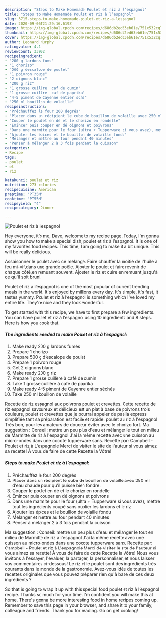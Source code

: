 ```yaml
---
description: "Steps to Make Homemade Poulet et riz à l’espagnol"
title: "Steps to Make Homemade Poulet et riz à l’espagnol"
slug: 3715-steps-to-make-homemade-poulet-et-riz-a-lespagnol
date: 2020-09-05T21:29:16.619Z
image: https://img-global.cpcdn.com/recipes/d686db2ed63eb61e/751x532cq70/poulet-et-riz-a-lespagnol-photo-principale-de-la-recette.jpg
thumbnail: https://img-global.cpcdn.com/recipes/d686db2ed63eb61e/751x532cq70/poulet-et-riz-a-lespagnol-photo-principale-de-la-recette.jpg
cover: https://img-global.cpcdn.com/recipes/d686db2ed63eb61e/751x532cq70/poulet-et-riz-a-lespagnol-photo-principale-de-la-recette.jpg
author: Leonard Murphy
ratingvalue: 4.1
reviewcount: 33902
recipeingredient:
- "200 g lardons fums"
- "1 chorizo"
- "500 g descalope de poulet"
- "1 poivron rouge"
- "2 oignons blanc"
- "200 g riz"
- "1 grosse cuillre  caf de cumin"
- "1 grosse cuillre  caf de paprika"
- "4-5 piment de Cayenne entier schs"
- "250 ml bouillon de volaille"
recipeinstructions:
- "Préchauffez le four 200 degrés"
- "Placer dans un récipient le cube de bouillon de volaille avec 250 ml d’eau chaude pour qu’il puisse bien fondre."
- "Couper le poulet en dé et le chorizo en rondelle"
- "Émincer puis couper en dé oignons et poivrons"
- "Dans une marmite pour le four (ultra + Tupperware si vous avez), mettre tout les ingrédients coupé sans oublier les lardons et le riz"
- "Ajouter les épices et le bouillon de volaille fondu"
- "Mélanger et mettre au four pendant 40 minutes"
- "Penser à mélanger 2 à 3 fois pendant la cuisson"
categories:
- Recipe
tags:
- poulet
- et
- riz

katakunci: poulet et riz 
nutrition: 273 calories
recipecuisine: American
preptime: "PT35M"
cooktime: "PT55M"
recipeyield: "4"
recipecategory: Dinner

---
```



![Poulet et riz à l’espagnol](https://img-global.cpcdn.com/recipes/d686db2ed63eb61e/751x532cq70/poulet-et-riz-a-lespagnol-photo-principale-de-la-recette.jpg)

Hey everyone, it's me, Dave, welcome to my recipe page. Today, I'm gonna show you how to make a special dish, poulet et riz à l’espagnol. It is one of my favorites food recipes. This time, I am going to make it a bit unique. This will be really delicious.

Assaisonner le poulet avec ce mélange. Faire chauffer la moitié de l&#39;huile à feu mi-vif,dans une grande poêle. Ajouter le poulet et faire revenir de chaque côté,en remuant souvent. Ajouter le riz et cuire en remuant jusqu&#39;à ce qu&#39;il soit bruni.

Poulet et riz à l’espagnol is one of the most popular of current trending meals in the world. It's enjoyed by millions every day. It's simple, it's fast, it tastes yummy. Poulet et riz à l’espagnol is something which I've loved my entire life. They're nice and they look wonderful.


To get started with this recipe, we have to first prepare a few ingredients. You can have poulet et riz à l’espagnol using 10 ingredients and 8 steps. Here is how you cook that.

<!--inarticleads1-->

##### The ingredients needed to make Poulet et riz à l’espagnol:

1. Make ready 200 g lardons fumés
1. Prepare 1 chorizo
1. Prepare 500 g d’escalope de poulet
1. Prepare 1 poivron rouge
1. Get 2 oignons blanc
1. Make ready 200 g riz
1. Prepare 1 grosse cuillère à café de cumin
1. Take 1 grosse cuillère à café de paprika
1. Make ready 4-5 piment de Cayenne entier séchés
1. Take 250 ml bouillon de volaille


Recette de riz espagnol aux poivrons poulet et crevettes. Cette recette de riz espagnol savoureux et délicieux est un plat à base de poivrons trois couleurs, poulet et crevettes que je pourrai appeler de paella express simplifiée tant sa préparation est facile et rapide. poulet au riz à l&#39;espagnol Trés bon, pour les amateurs de douceur éviter avec le chorizo fort. Ma suggestion : Conseil: mettre un peu plus d&#39;eau et mélanger le tout en milieu de Marmitte de riz à l&#39;espagnol J&#39;ai la même recette avec une cuisson au micro-ondes dans une cocote tupperware sans. Recette par: Campbell - Poulet et riz à L&#39;espagnole Merci de visiter le site de l&#39;auteur si vous aimez sa recette! À vous de faire de cette Recette la Vôtre! 

<!--inarticleads2-->

##### Steps to make Poulet et riz à l’espagnol:

1. Préchauffez le four 200 degrés
1. Placer dans un récipient le cube de bouillon de volaille avec 250 ml d’eau chaude pour qu’il puisse bien fondre.
1. Couper le poulet en dé et le chorizo en rondelle
1. Émincer puis couper en dé oignons et poivrons
1. Dans une marmite pour le four (ultra + Tupperware si vous avez), mettre tout les ingrédients coupé sans oublier les lardons et le riz
1. Ajouter les épices et le bouillon de volaille fondu
1. Mélanger et mettre au four pendant 40 minutes
1. Penser à mélanger 2 à 3 fois pendant la cuisson


Ma suggestion : Conseil: mettre un peu plus d&#39;eau et mélanger le tout en milieu de Marmitte de riz à l&#39;espagnol J&#39;ai la même recette avec une cuisson au micro-ondes dans une cocote tupperware sans. Recette par: Campbell - Poulet et riz à L&#39;espagnole Merci de visiter le site de l&#39;auteur si vous aimez sa recette! À vous de faire de cette Recette la Vôtre! Nous vous invitons à l&#39;essayer, l&#39;évaluer, la partager, la personnaliser, et nous laisser vos commentaires ci-dessous! Le riz et le poulet sont des ingrédients très courants dans le monde de la gastronomie. Avez-vous idée de toutes les recettes originales que vous pouvez préparer rien qu&#39;à base de ces deux ingrédients ? 

So that is going to wrap it up with this special food poulet et riz à l’espagnol recipe. Thanks so much for your time. I'm confident you will make this at home. There's gonna be more interesting food in home recipes coming up. Remember to save this page in your browser, and share it to your family, colleague and friends. Thank you for reading. Go on get cooking!
